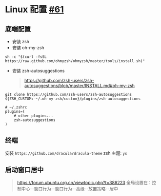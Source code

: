 # Linux 配置 [#61](https://github.com/vhxubo/blog/issues/61)

## 底端配置

- 安装 zsh
- 安装 oh-my-zsh
```
sh -c "$(curl -fsSL https://raw.github.com/ohmyzsh/ohmyzsh/master/tools/install.sh)"
```
- 安装 zsh-autosuggestions
    > https://github.com/zsh-users/zsh-autosuggestions/blob/master/INSTALL.md#oh-my-zsh
```
git clone https://github.com/zsh-users/zsh-autosuggestions ${ZSH_CUSTOM:-~/.oh-my-zsh/custom}/plugins/zsh-autosuggestions
```
```
# ~/.zshrc
plugins=( 
    # other plugins...
    zsh-autosuggestions
)
```

## 终端

安装 `https://github.com/dracula/dracula-theme`
zsh 主题: `ys`

## 启动窗口居中

> https://forum.ubuntu.org.cn/viewtopic.php?t=389223
全局设置在：控制中心--窗口行为--窗口行为--高级--放置策略--居中